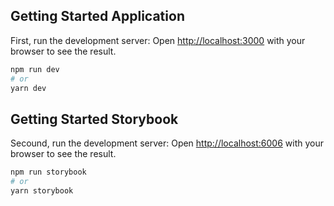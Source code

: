 ## Getting Started Application

First, run the development server:
Open [http://localhost:3000](http://localhost:3000) with your browser to see the result.

```bash
npm run dev
# or
yarn dev
```
## Getting Started Storybook

Secound, run the development server:
Open [http://localhost:6006](http://localhost:6006) with your browser to see the result.

```bash
npm run storybook
# or
yarn storybook
```
